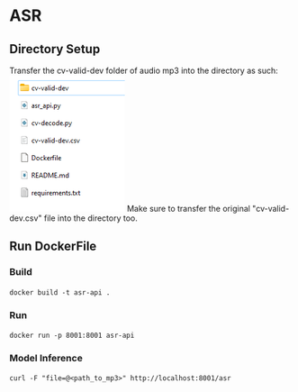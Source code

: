 # ASR
## Directory Setup
Transfer the cv-valid-dev folder of audio mp3 into the directory as such:
!['image'](../ref_dir/asr.png)
Make sure to transfer the original "cv-valid-dev.csv" file into the directory too.

## Run DockerFile

### Build
`docker build -t asr-api .`

### Run
`docker run -p 8001:8001 asr-api`

### Model Inference
`curl -F "file=@<path_to_mp3>" http://localhost:8001/asr`
